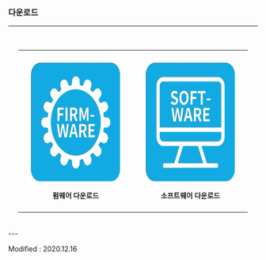 ### 다운로드

---

<div align="center" style="padding:20px 20px 20px 20px">
    <table style="border:none">
        <tr>
            <td style="border-right:none; border-left:none; border-top:none; border-bottom:none; padding:10px 20px 10px 20px">
                <div align="center">
                    <p><button type="button" style="background:white; border:none; border-radius:0.5em;" onclick="window.open('http://dev.byrobot.co.kr/products/')"><img src="/assets/images/simple-icons/firmware_icon.png" alt="firmware download" height="240" width="240"></button></p>
                    <p><font face="맑은고딕"><b>펌웨어 다운로드</b></font></p>
                </div>
            </td>
            <td style="border-right:none; border-left:none; border-top:none; border-bottom:none; padding:10px 20px 10px 20px" >
                <div align="center">
                    <p><button type="button" style="background:white; border:none; border-radius:0.5em;" onclick="window.open('https://byrobot.co.kr/page/?pid=software')"><img src="/assets/images/simple-icons/software_icon.png" alt="software download" height="240" width="240"></button></p>
                    <p><font face="맑은고딕"><b>소프트웨어 다운로드</b></font></p>
                </div>
            </td>
        </tr>
    </table>
</div>
---

Modified : 2020.12.16